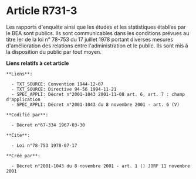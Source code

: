 # Article R731-3

Les rapports d'enquête ainsi que les études et les statistiques établies par le BEA sont publics. Ils sont communicables dans
les conditions prévues au titre Ier de la loi n° 78-753 du 17 juillet 1978 portant diverses mesures d'amélioration des
relations entre l'administration et le public. Ils sont mis à la disposition du public par tout moyen.

**Liens relatifs à cet article**

	**Liens**:

	  - TXT_SOURCE: Convention 1944-12-07
	  - TXT_SOURCE: Directive 94-56 1994-11-21
	  - SPEC_APPLI: Décret n°2001-1043 2001-11-08 art. 6, art. 7 : champ d'application
	  - SPEC_APPLI: Décret n°2001-1043 du 8 novembre 2001 - art. 6 (V)

	**Codifié par**:

	  - Décret n°67-334 1967-03-30

	**Cite**:

	  - Loi n°78-753 1978-07-17

	**Créé par**:

	  - Décret n°2001-1043 du 8 novembre 2001 - art. 1 () JORF 11 novembre 2001
